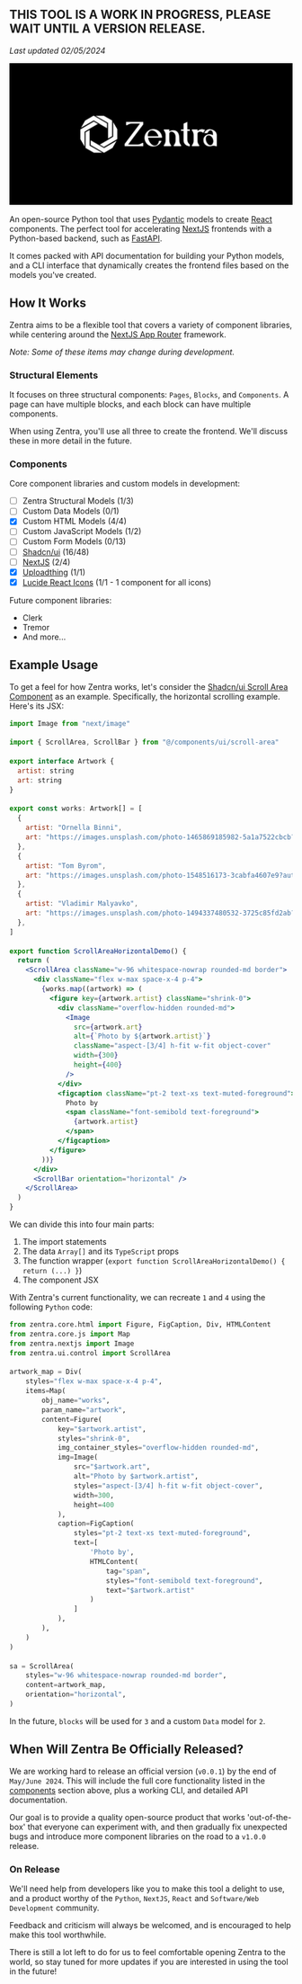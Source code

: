 ## THIS TOOL IS A WORK IN PROGRESS, PLEASE WAIT UNTIL A VERSION RELEASE.

_Last updated 02/05/2024_

![Logo](/docs/assets/imgs/zentra-logo.jpg)

An open-source Python tool that uses [Pydantic](https://docs.pydantic.dev/latest/) models to create [React](https://react.dev/) components. The perfect tool for accelerating [NextJS](https://nextjs.org/) frontends with a Python-based backend, such as [FastAPI](https://fastapi.tiangolo.com/). 

It comes packed with API documentation for building your Python models, and a CLI interface that dynamically creates the frontend files based on the models you've created.

## How It Works

Zentra aims to be a flexible tool that covers a variety of component libraries, while centering around the [NextJS App Router](https://nextjs.org/docs) framework. 

_Note: Some of these items may change during development._

### Structural Elements

It focuses on three structural components: `Pages`, `Blocks`, and `Components`. A page can have multiple blocks, and each block can have multiple components.

When using Zentra, you'll use all three to create the frontend. We'll discuss these in more detail in the future.

### Components

Core component libraries and custom models in development:

- [ ] Zentra Structural Models (1/3)
- [ ] Custom Data Models (0/1)
- [X] Custom HTML Models (4/4)
- [ ] Custom JavaScript Models (1/2)
- [ ] Custom Form Models (0/13)
- [ ] [Shadcn/ui](https://ui.shadcn.com/) (16/48)
- [ ] [NextJS](https://nextjs.org/docs/app/api-reference/components) (2/4)
- [X] [Uploadthing](https://docs.uploadthing.com/getting-started/appdir) (1/1)
- [X] [Lucide React Icons](https://lucide.dev/guide/packages/lucide-react) (1/1 - 1 component for all icons)

Future component libraries:
- Clerk
- Tremor
- And more...

## Example Usage

To get a feel for how Zentra works, let's consider the [Shadcn/ui Scroll Area Component](https://ui.shadcn.com/docs/components/scroll-area) as an example. Specifically, the horizontal scrolling example. Here's its JSX:

```jsx
import Image from "next/image"

import { ScrollArea, ScrollBar } from "@/components/ui/scroll-area"

export interface Artwork {
  artist: string
  art: string
}

export const works: Artwork[] = [
  {
    artist: "Ornella Binni",
    art: "https://images.unsplash.com/photo-1465869185982-5a1a7522cbcb?auto=format&fit=crop&w=300&q=80",
  },
  {
    artist: "Tom Byrom",
    art: "https://images.unsplash.com/photo-1548516173-3cabfa4607e9?auto=format&fit=crop&w=300&q=80",
  },
  {
    artist: "Vladimir Malyavko",
    art: "https://images.unsplash.com/photo-1494337480532-3725c85fd2ab?auto=format&fit=crop&w=300&q=80",
  },
]

export function ScrollAreaHorizontalDemo() {
  return (
    <ScrollArea className="w-96 whitespace-nowrap rounded-md border">
      <div className="flex w-max space-x-4 p-4">
        {works.map((artwork) => (
          <figure key={artwork.artist} className="shrink-0">
            <div className="overflow-hidden rounded-md">
              <Image
                src={artwork.art}
                alt={`Photo by ${artwork.artist}`}
                className="aspect-[3/4] h-fit w-fit object-cover"
                width={300}
                height={400}
              />
            </div>
            <figcaption className="pt-2 text-xs text-muted-foreground">
              Photo by
              <span className="font-semibold text-foreground">
                {artwork.artist}
              </span>
            </figcaption>
          </figure>
        ))}
      </div>
      <ScrollBar orientation="horizontal" />
    </ScrollArea>
  )
}
```

We can divide this into four main parts:
1. The import statements
2. The data `Array[]` and its `TypeScript` props
3. The function wrapper (`export function ScrollAreaHorizontalDemo() { return (...) }`)
4. The component JSX


With Zentra's current functionality, we can recreate `1` and `4` using the following `Python` code:

```python
from zentra.core.html import Figure, FigCaption, Div, HTMLContent
from zentra.core.js import Map
from zentra.nextjs import Image
from zentra.ui.control import ScrollArea

artwork_map = Div(
    styles="flex w-max space-x-4 p-4",
    items=Map(
        obj_name="works",
        param_name="artwork",
        content=Figure(
            key="$artwork.artist",
            styles="shrink-0",
            img_container_styles="overflow-hidden rounded-md",
            img=Image(
                src="$artwork.art",
                alt="Photo by $artwork.artist",
                styles="aspect-[3/4] h-fit w-fit object-cover",
                width=300,
                height=400
            ),
            caption=FigCaption(
                styles="pt-2 text-xs text-muted-foreground",
                text=[
                    'Photo by',
                    HTMLContent(
                        tag="span",
                        styles="font-semibold text-foreground",
                        text="$artwork.artist"
                    )
                ]
            ),
        ),
    )
)

sa = ScrollArea(
    styles="w-96 whitespace-nowrap rounded-md border",
    content=artwork_map,
    orientation="horizontal",
)
```

In the future, `blocks` will be used for `3` and a custom `Data` model for `2`.

## When Will Zentra Be Officially Released?

We are working hard to release an official version (`v0.0.1`) by the end of `May/June 2024`. This will include the full core functionality listed in the [components](#components) section above, plus a working CLI, and detailed API documentation.

Our goal is to provide a quality open-source product that works 'out-of-the-box' that everyone can experiment with, and then gradually fix unexpected bugs and introduce more component libraries on the road to a `v1.0.0` release.

### On Release

We'll need help from developers like you to make this tool a delight to use, and a product worthy of the `Python`, `NextJS`, `React` and `Software/Web Development` community. 

Feedback and criticism will always be welcomed, and is encouraged to help make this tool worthwhile.

There is still a lot left to do for us to feel comfortable opening Zentra to the world, so stay tuned for more updates if you are interested in using the tool in the future! 
